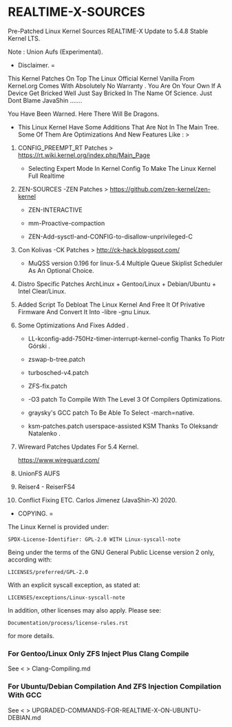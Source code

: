 # REALTIME-X-SOURCES

Pre-Patched Linux Kernel Sources REALTIME-X
Update to 5.4.8 Stable Kernel LTS.

Note : Union Aufs (Experimental).

* Disclaimer. =

This Kernel Patches On Top The Linux Official Kernel Vanilla From Kernel.org Comes With Absolutely
No Warranty . You Are On Your Own If A Device Get Bricked Well Just Say Bricked In The Name Of Science.
Just Dont Blame JavaShin .......  

You Have Been Warned.
Here There Will Be Dragons.
 


* This Linux Kernel Have Some Additions That Are Not In The Main Tree.
  Some Of Them Are Optimizations And New Features Like : >

1. CONFIG_PREEMPT_RT Patches > https://rt.wiki.kernel.org/index.php/Main_Page
   
   * Selecting Expert Mode In Kernel Config To Make The Linux Kernel Full Realtime

2. ZEN-SOURCES -ZEN Patches > https://github.com/zen-kernel/zen-kernel
   
   * ZEN-INTERACTIVE
   
   * mm-Proactive-compaction
   
   * ZEN-Add-sysctl-and-CONFIG-to-disallow-unprivileged-C 
   
3. Con Kolivas -CK Patches > http://ck-hack.blogspot.com/ 
   
   * MuQSS version 0.196 for linux-5.4 Multiple Queue Skiplist Scheduler As An Optional Choice.

4. Distro Specific Patches ArchLinux + Gentoo/Linux + Debian/Ubuntu + Intel Clear/Linux.

5. Added Script To Debloat The Linux Kernel And Free It Of Privative Firmware And Convert It Into -libre -gnu Linux.

6. Some Optimizations And Fixes Added .
  
   * LL-kconfig-add-750Hz-timer-interrupt-kernel-config Thanks To Piotr Górski .
  
   * zswap-b-tree.patch
  
   * turbosched-v4.patch
  
   * ZFS-fix.patch
  
   * -O3 patch To Compile With The Level 3 Of Compilers Optimizations.
  
   * graysky's GCC patch To Be Able To Select -march=native.
  
   * ksm-patches.patch userspace-assisted KSM Thanks To  Oleksandr Natalenko .

7. Wireward Patches Updates For 5.4 Kernel. 
   
   https://www.wireguard.com/

8. UnionFS AUFS

9. Reiser4 - ReiserFS4

10. Conflict Fixing ETC.
   Carlos Jimenez (JavaShin-X) 2020.

* COPYING. =

The Linux Kernel is provided under:

	SPDX-License-Identifier: GPL-2.0 WITH Linux-syscall-note

Being under the terms of the GNU General Public License version 2 only,
according with:

	LICENSES/preferred/GPL-2.0

With an explicit syscall exception, as stated at:

	LICENSES/exceptions/Linux-syscall-note

In addition, other licenses may also apply. Please see:

	Documentation/process/license-rules.rst

for more details.

### For Gentoo/Linux Only ZFS Inject Plus Clang Compile ###
See < > Clang-Compiling.md

### For Ubuntu/Debian Compilation And ZFS Injection Compilation With GCC ###
See < > UPGRADED-COMMANDS-FOR-REALTIME-X-ON-UBUNTU-DEBIAN.md








